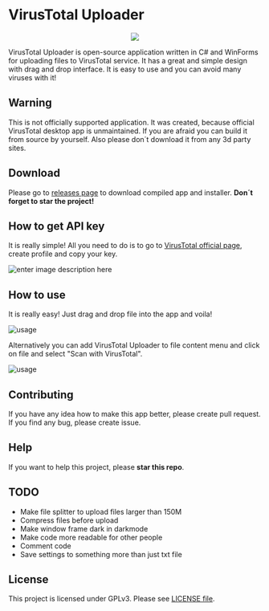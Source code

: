 ﻿# VirusTotal Uploader
<p align="center"><img src ="https://i.imgur.com/LYcPGdC.png" /></p>

VirusTotal Uploader is open-source application written in C# and WinForms for uploading files to VirusTotal service. It has a great and simple design with drag and drop interface. It is easy to use and you can avoid many viruses with it!

## Warning
This is not officially supported application. It was created, because official VirusTotal desktop app is unmaintained. If you are afraid you can build it from source by yourself. Also please don´t download it from any 3d party sites.

## Download
Please go to [releases page](https://github.com/SamuelTulach/VirusTotalUploader/releases) to download compiled app and installer. **Don´t forget to star the project!**

## How to get API key
It is really simple! All you need to do is to go to [VirusTotal official page](https://www.virustotal.com/), create profile and copy your key.

![enter image description here](https://i.imgur.com/28gAgkE.gif)

## How to use
It is really easy! Just drag and drop file into the app and voila!

![usage](https://i.imgur.com/iEpbruh.gif)

Alternatively you can add VirusTotal Uploader to file content menu and click on file and select "Scan with VirusTotal".

![usage](https://i.imgur.com/1IZu0Gs.gif)

## Contributing
If you have any idea how to make this app better, please create pull request. If you find any bug, please create issue.

## Help
If you want to help this project, please **star this repo**.

## TODO

 - Make file splitter to upload files larger than 150M
 - Compress files before upload
 - Make window frame dark in darkmode
 - Make code more readable for other people
 - Comment code
 - Save settings to something more than just txt file

## License
This project is licensed under GPLv3. Please see [LICENSE file](https://github.com/SamuelTulach/VirusTotalUploader/blob/master/LICENSE).

